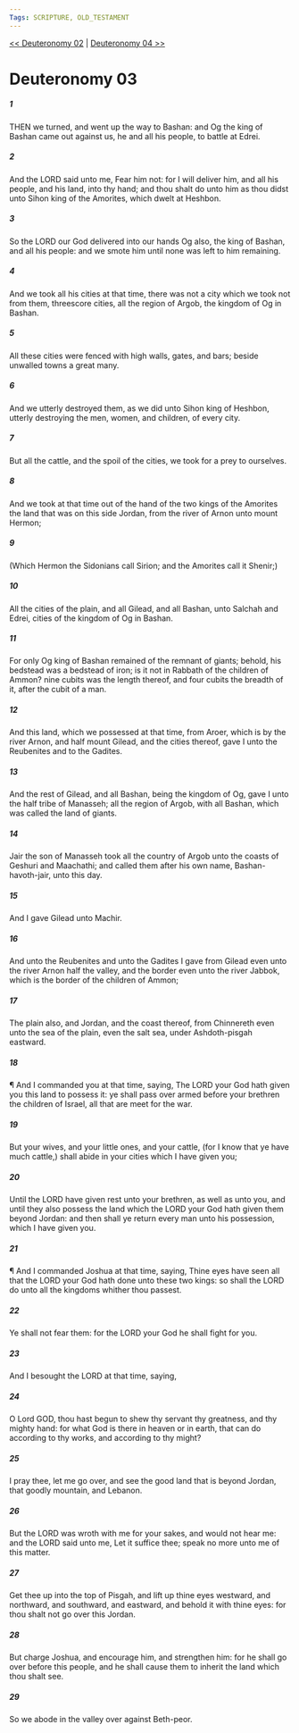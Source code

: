 ```yaml
---
Tags: SCRIPTURE, OLD_TESTAMENT
---
```


[<< Deuteronomy 02](OLD_TESTAMENT/05_Deuteronomy/Deuteronomy_02.md) | [Deuteronomy 04 >>](OLD_TESTAMENT/05_Deuteronomy/Deuteronomy_04.md)

# Deuteronomy 03

##### 1

THEN we turned, and went up the way to Bashan: and Og the king of Bashan came out against us, he and all his people, to battle at Edrei.

##### 2

And the LORD said unto me, Fear him not: for I will deliver him, and all his people, and his land, into thy hand; and thou shalt do unto him as thou didst unto Sihon king of the Amorites, which dwelt at Heshbon.

##### 3

So the LORD our God delivered into our hands Og also, the king of Bashan, and all his people: and we smote him until none was left to him remaining.

##### 4

And we took all his cities at that time, there was not a city which we took not from them, threescore cities, all the region of Argob, the kingdom of Og in Bashan.

##### 5

All these cities were fenced with high walls, gates, and bars; beside unwalled towns a great many.

##### 6

And we utterly destroyed them, as we did unto Sihon king of Heshbon, utterly destroying the men, women, and children, of every city.

##### 7

But all the cattle, and the spoil of the cities, we took for a prey to ourselves.

##### 8

And we took at that time out of the hand of the two kings of the Amorites the land that was on this side Jordan, from the river of Arnon unto mount Hermon;

##### 9

(Which Hermon the Sidonians call Sirion; and the Amorites call it Shenir;)

##### 10

All the cities of the plain, and all Gilead, and all Bashan, unto Salchah and Edrei, cities of the kingdom of Og in Bashan.

##### 11

For only Og king of Bashan remained of the remnant of giants; behold, his bedstead was a bedstead of iron; is it not in Rabbath of the children of Ammon? nine cubits was the length thereof, and four cubits the breadth of it, after the cubit of a man.

##### 12

And this land, which we possessed at that time, from Aroer, which is by the river Arnon, and half mount Gilead, and the cities thereof, gave I unto the Reubenites and to the Gadites.

##### 13

And the rest of Gilead, and all Bashan, being the kingdom of Og, gave I unto the half tribe of Manasseh; all the region of Argob, with all Bashan, which was called the land of giants.

##### 14

Jair the son of Manasseh took all the country of Argob unto the coasts of Geshuri and Maachathi; and called them after his own name, Bashan-havoth-jair, unto this day.

##### 15

And I gave Gilead unto Machir.

##### 16

And unto the Reubenites and unto the Gadites I gave from Gilead even unto the river Arnon half the valley, and the border even unto the river Jabbok, which is the border of the children of Ammon;

##### 17

The plain also, and Jordan, and the coast thereof, from Chinnereth even unto the sea of the plain, even the salt sea, under Ashdoth-pisgah eastward.

##### 18

¶ And I commanded you at that time, saying, The LORD your God hath given you this land to possess it: ye shall pass over armed before your brethren the children of Israel, all that are meet for the war.

##### 19

But your wives, and your little ones, and your cattle, (for I know that ye have much cattle,) shall abide in your cities which I have given you;

##### 20

Until the LORD have given rest unto your brethren, as well as unto you, and until they also possess the land which the LORD your God hath given them beyond Jordan: and then shall ye return every man unto his possession, which I have given you.

##### 21

¶ And I commanded Joshua at that time, saying, Thine eyes have seen all that the LORD your God hath done unto these two kings: so shall the LORD do unto all the kingdoms whither thou passest.

##### 22

Ye shall not fear them: for the LORD your God he shall fight for you.

##### 23

And I besought the LORD at that time, saying,

##### 24

O Lord GOD, thou hast begun to shew thy servant thy greatness, and thy mighty hand: for what God is there in heaven or in earth, that can do according to thy works, and according to thy might?

##### 25

I pray thee, let me go over, and see the good land that is beyond Jordan, that goodly mountain, and Lebanon.

##### 26

But the LORD was wroth with me for your sakes, and would not hear me: and the LORD said unto me, Let it suffice thee; speak no more unto me of this matter.

##### 27

Get thee up into the top of Pisgah, and lift up thine eyes westward, and northward, and southward, and eastward, and behold it with thine eyes: for thou shalt not go over this Jordan.

##### 28

But charge Joshua, and encourage him, and strengthen him: for he shall go over before this people, and he shall cause them to inherit the land which thou shalt see.

##### 29

So we abode in the valley over against Beth-peor.
